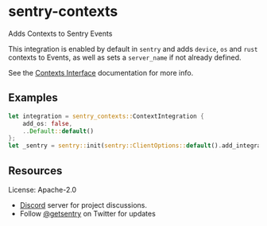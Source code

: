# sentry-contexts

Adds Contexts to Sentry Events

This integration is enabled by default in `sentry` and adds `device`, `os`
and `rust` contexts to Events, as well as sets a `server_name` if not
already defined.

See the [Contexts Interface] documentation for more info.

## Examples

```rust
let integration = sentry_contexts::ContextIntegration {
    add_os: false,
    ..Default::default()
};
let _sentry = sentry::init(sentry::ClientOptions::default().add_integration(integration));
```

[Contexts Interface]: https://develop.sentry.dev/sdk/event-payloads/contexts/

## Resources

License: Apache-2.0

- [Discord](https://discord.gg/ez5KZN7) server for project discussions.
- Follow [@getsentry](https://twitter.com/getsentry) on Twitter for updates
